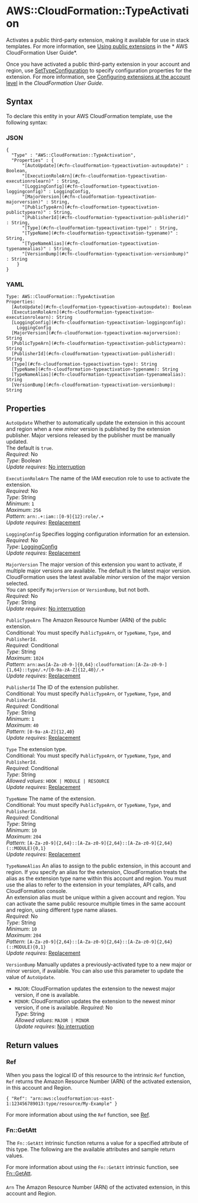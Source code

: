 # AWS::CloudFormation::TypeActivation<a name="aws-resource-cloudformation-typeactivation"></a>

Activates a public third\-party extension, making it available for use in stack templates\. For more information, see [Using public extensions](https://docs.aws.amazon.com/AWSCloudFormation/latest/UserGuide/registry-public.html) in the * AWS CloudFormation User Guide*\.

Once you have activated a public third\-party extension in your account and region, use [SetTypeConfiguration](AWSCloudFormation/latest/APIReference/API_SetTypeConfiguration.html) to specify configuration properties for the extension\. For more information, see [Configuring extensions at the account level](https://docs.aws.amazon.com/AWSCloudFormation/latest/UserGuide/registry-register.html#registry-set-configuration) in the *CloudFormation User Guide*\.

## Syntax<a name="aws-resource-cloudformation-typeactivation-syntax"></a>

To declare this entity in your AWS CloudFormation template, use the following syntax:

### JSON<a name="aws-resource-cloudformation-typeactivation-syntax.json"></a>

```
{
  "Type" : "AWS::CloudFormation::TypeActivation",
  "Properties" : {
      "[AutoUpdate](#cfn-cloudformation-typeactivation-autoupdate)" : Boolean,
      "[ExecutionRoleArn](#cfn-cloudformation-typeactivation-executionrolearn)" : String,
      "[LoggingConfig](#cfn-cloudformation-typeactivation-loggingconfig)" : LoggingConfig,
      "[MajorVersion](#cfn-cloudformation-typeactivation-majorversion)" : String,
      "[PublicTypeArn](#cfn-cloudformation-typeactivation-publictypearn)" : String,
      "[PublisherId](#cfn-cloudformation-typeactivation-publisherid)" : String,
      "[Type](#cfn-cloudformation-typeactivation-type)" : String,
      "[TypeName](#cfn-cloudformation-typeactivation-typename)" : String,
      "[TypeNameAlias](#cfn-cloudformation-typeactivation-typenamealias)" : String,
      "[VersionBump](#cfn-cloudformation-typeactivation-versionbump)" : String
    }
}
```

### YAML<a name="aws-resource-cloudformation-typeactivation-syntax.yaml"></a>

```
Type: AWS::CloudFormation::TypeActivation
Properties: 
  [AutoUpdate](#cfn-cloudformation-typeactivation-autoupdate): Boolean
  [ExecutionRoleArn](#cfn-cloudformation-typeactivation-executionrolearn): String
  [LoggingConfig](#cfn-cloudformation-typeactivation-loggingconfig): 
    LoggingConfig
  [MajorVersion](#cfn-cloudformation-typeactivation-majorversion): String
  [PublicTypeArn](#cfn-cloudformation-typeactivation-publictypearn): String
  [PublisherId](#cfn-cloudformation-typeactivation-publisherid): String
  [Type](#cfn-cloudformation-typeactivation-type): String
  [TypeName](#cfn-cloudformation-typeactivation-typename): String
  [TypeNameAlias](#cfn-cloudformation-typeactivation-typenamealias): String
  [VersionBump](#cfn-cloudformation-typeactivation-versionbump): String
```

## Properties<a name="aws-resource-cloudformation-typeactivation-properties"></a>

`AutoUpdate`  <a name="cfn-cloudformation-typeactivation-autoupdate"></a>
Whether to automatically update the extension in this account and region when a new *minor* version is published by the extension publisher\. Major versions released by the publisher must be manually updated\.  
The default is `true`\.  
*Required*: No  
*Type*: Boolean  
*Update requires*: [No interruption](https://docs.aws.amazon.com/AWSCloudFormation/latest/UserGuide/using-cfn-updating-stacks-update-behaviors.html#update-no-interrupt)

`ExecutionRoleArn`  <a name="cfn-cloudformation-typeactivation-executionrolearn"></a>
The name of the IAM execution role to use to activate the extension\.  
*Required*: No  
*Type*: String  
*Minimum*: `1`  
*Maximum*: `256`  
*Pattern*: `arn:.+:iam::[0-9]{12}:role/.+`  
*Update requires*: [Replacement](https://docs.aws.amazon.com/AWSCloudFormation/latest/UserGuide/using-cfn-updating-stacks-update-behaviors.html#update-replacement)

`LoggingConfig`  <a name="cfn-cloudformation-typeactivation-loggingconfig"></a>
Specifies logging configuration information for an extension\.  
*Required*: No  
*Type*: [LoggingConfig](aws-properties-cloudformation-typeactivation-loggingconfig.md)  
*Update requires*: [Replacement](https://docs.aws.amazon.com/AWSCloudFormation/latest/UserGuide/using-cfn-updating-stacks-update-behaviors.html#update-replacement)

`MajorVersion`  <a name="cfn-cloudformation-typeactivation-majorversion"></a>
The major version of this extension you want to activate, if multiple major versions are available\. The default is the latest major version\. CloudFormation uses the latest available *minor* version of the major version selected\.  
You can specify `MajorVersion` or `VersionBump`, but not both\.  
*Required*: No  
*Type*: String  
*Update requires*: [No interruption](https://docs.aws.amazon.com/AWSCloudFormation/latest/UserGuide/using-cfn-updating-stacks-update-behaviors.html#update-no-interrupt)

`PublicTypeArn`  <a name="cfn-cloudformation-typeactivation-publictypearn"></a>
The Amazon Resource Number \(ARN\) of the public extension\.  
Conditional: You must specify `PublicTypeArn`, or `TypeName`, `Type`, and `PublisherId`\.  
*Required*: Conditional  
*Type*: String  
*Maximum*: `1024`  
*Pattern*: `arn:aws[A-Za-z0-9-]{0,64}:cloudformation:[A-Za-z0-9-]{1,64}::type/.+/[0-9a-zA-Z]{12,40}/.+`  
*Update requires*: [Replacement](https://docs.aws.amazon.com/AWSCloudFormation/latest/UserGuide/using-cfn-updating-stacks-update-behaviors.html#update-replacement)

`PublisherId`  <a name="cfn-cloudformation-typeactivation-publisherid"></a>
The ID of the extension publisher\.  
Conditional: You must specify `PublicTypeArn`, or `TypeName`, `Type`, and `PublisherId`\.  
*Required*: Conditional  
*Type*: String  
*Minimum*: `1`  
*Maximum*: `40`  
*Pattern*: `[0-9a-zA-Z]{12,40}`  
*Update requires*: [Replacement](https://docs.aws.amazon.com/AWSCloudFormation/latest/UserGuide/using-cfn-updating-stacks-update-behaviors.html#update-replacement)

`Type`  <a name="cfn-cloudformation-typeactivation-type"></a>
The extension type\.  
Conditional: You must specify `PublicTypeArn`, or `TypeName`, `Type`, and `PublisherId`\.  
*Required*: Conditional  
*Type*: String  
*Allowed values*: `HOOK | MODULE | RESOURCE`  
*Update requires*: [Replacement](https://docs.aws.amazon.com/AWSCloudFormation/latest/UserGuide/using-cfn-updating-stacks-update-behaviors.html#update-replacement)

`TypeName`  <a name="cfn-cloudformation-typeactivation-typename"></a>
The name of the extension\.  
Conditional: You must specify `PublicTypeArn`, or `TypeName`, `Type`, and `PublisherId`\.  
*Required*: Conditional  
*Type*: String  
*Minimum*: `10`  
*Maximum*: `204`  
*Pattern*: `[A-Za-z0-9]{2,64}::[A-Za-z0-9]{2,64}::[A-Za-z0-9]{2,64}(::MODULE){0,1}`  
*Update requires*: [Replacement](https://docs.aws.amazon.com/AWSCloudFormation/latest/UserGuide/using-cfn-updating-stacks-update-behaviors.html#update-replacement)

`TypeNameAlias`  <a name="cfn-cloudformation-typeactivation-typenamealias"></a>
An alias to assign to the public extension, in this account and region\. If you specify an alias for the extension, CloudFormation treats the alias as the extension type name within this account and region\. You must use the alias to refer to the extension in your templates, API calls, and CloudFormation console\.  
An extension alias must be unique within a given account and region\. You can activate the same public resource multiple times in the same account and region, using different type name aliases\.  
*Required*: No  
*Type*: String  
*Minimum*: `10`  
*Maximum*: `204`  
*Pattern*: `[A-Za-z0-9]{2,64}::[A-Za-z0-9]{2,64}::[A-Za-z0-9]{2,64}(::MODULE){0,1}`  
*Update requires*: [Replacement](https://docs.aws.amazon.com/AWSCloudFormation/latest/UserGuide/using-cfn-updating-stacks-update-behaviors.html#update-replacement)

`VersionBump`  <a name="cfn-cloudformation-typeactivation-versionbump"></a>
Manually updates a previously\-activated type to a new major or minor version, if available\. You can also use this parameter to update the value of `AutoUpdate`\.  
+  `MAJOR`: CloudFormation updates the extension to the newest major version, if one is available\.
+  `MINOR`: CloudFormation updates the extension to the newest minor version, if one is available\.
*Required*: No  
*Type*: String  
*Allowed values*: `MAJOR | MINOR`  
*Update requires*: [No interruption](https://docs.aws.amazon.com/AWSCloudFormation/latest/UserGuide/using-cfn-updating-stacks-update-behaviors.html#update-no-interrupt)

## Return values<a name="aws-resource-cloudformation-typeactivation-return-values"></a>

### Ref<a name="aws-resource-cloudformation-typeactivation-return-values-ref"></a>

When you pass the logical ID of this resource to the intrinsic `Ref` function, `Ref` returns the Amazon Resource Number \(ARN\) of the activated extension, in this account and Region\.

 `{ "Ref": "arn:aws:cloudformation:us-east-1:123456789013:type/resource/My-Example" }` 

For more information about using the `Ref` function, see [Ref](https://docs.aws.amazon.com/AWSCloudFormation/latest/UserGuide/intrinsic-function-reference-ref.html)\.

### Fn::GetAtt<a name="aws-resource-cloudformation-typeactivation-return-values-fn--getatt"></a>

The `Fn::GetAtt` intrinsic function returns a value for a specified attribute of this type\. The following are the available attributes and sample return values\.

For more information about using the `Fn::GetAtt` intrinsic function, see [Fn::GetAtt](https://docs.aws.amazon.com/AWSCloudFormation/latest/UserGuide/intrinsic-function-reference-getatt.html)\.

#### <a name="aws-resource-cloudformation-typeactivation-return-values-fn--getatt-fn--getatt"></a>

`Arn`  <a name="Arn-fn::getatt"></a>
The Amazon Resource Number \(ARN\) of the activated extension, in this account and Region\.